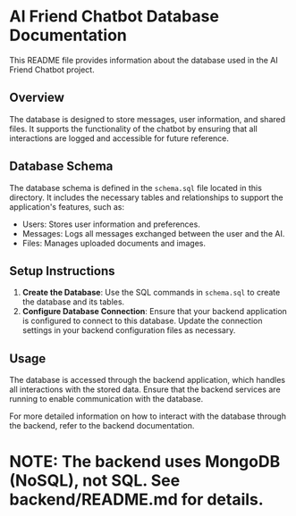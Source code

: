 # AI Friend Chatbot Database Documentation

This README file provides information about the database used in the AI Friend Chatbot project.

## Overview

The database is designed to store messages, user information, and shared files. It supports the functionality of the chatbot by ensuring that all interactions are logged and accessible for future reference.

## Database Schema

The database schema is defined in the `schema.sql` file located in this directory. It includes the necessary tables and relationships to support the application's features, such as:

- Users: Stores user information and preferences.
- Messages: Logs all messages exchanged between the user and the AI.
- Files: Manages uploaded documents and images.

## Setup Instructions

1. **Create the Database**: Use the SQL commands in `schema.sql` to create the database and its tables.
2. **Configure Database Connection**: Ensure that your backend application is configured to connect to this database. Update the connection settings in your backend configuration files as necessary.

## Usage

The database is accessed through the backend application, which handles all interactions with the stored data. Ensure that the backend services are running to enable communication with the database.

For more detailed information on how to interact with the database through the backend, refer to the backend documentation.

# NOTE: The backend uses MongoDB (NoSQL), not SQL. See backend/README.md for details.
